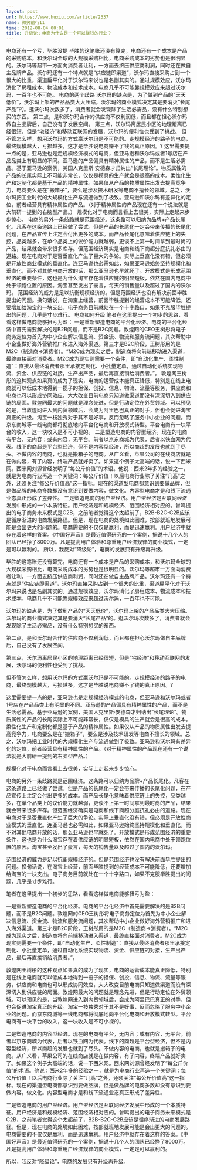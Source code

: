 ```yaml
---
layout: post
url: https://www.huxiu.com/article/2337
name: 微笑前行11
time: 2012-08-04 00:01
title: 升级论：电商为什么是一个可以赚钱的行业？
---
```

电商还有一个亏，毕胜没提 毕胜的这笔账还没有算完，电商还有一个成本是产品的采购成本，和沃尔玛全球的大规模采购相比，电商采购成本的劣势也是很明显的。沃尔玛等超市一方面向消费者让利，一方面去挤压供应商利润，同时还在做自主品牌产品。沃尔玛还有一个特点就是“供应链即渠道”，沃尔玛直接采购占到一个很大的比重，渠道扁平化对于沃尔玛来说也是名副其实的。通过规模效应，沃尔玛消化了房租成本、物流成本和技术成本。电商几乎不可能靠规模效应来超过沃尔玛，一百年也不可能。 电商的两个歧路 沃尔玛的缺点是，为了做到产品的“天天低价”，沃尔玛上架的产品品类大大压缩。沃尔玛的商业模式决定其是要消灭“长尾产品”的。逛沃尔玛次数多了，消费者就会发现除了生活必需品，没有什么特别想买的东西。 第二点，是和沃尔玛合作的供应商不仅利润低，而且都在担心沃尔玛做自主品牌后，自己没有了发展空间。 第三点，沃尔玛离居民小区的地理距离已经很短，但是“宅经济”和移动互联网的发展，沃尔玛的便利性也受到了挑战。 但不管怎么样，想用沃尔玛的方式赢沃尔玛是不可能的。走规模经济的路子的电商，最终规模越大，亏损越多，这才是毕胜说电商赚不了钱的真正原因。? 这里需要提一点的是，亚马逊也是走规模经济模式的电商，但亚马逊和沃尔玛或者1号店在产品品类上有明显的不同。亚马逊的产品偏具有精神属性的产品，而不是生活必需品。基于亚马逊的案例，美国人克里斯·安德森才归纳出“长尾理论”。物质属性的产品的长尾实际上不可能非常长，仅仅是模具的生产就会是很高的成本。柔性化生产和定制化都是基于产品的精神属性。如果仅从产品的物质属性出发去提高竞争力，电商要么是在“搬箱子”，要么是涉及技术研发等电商不擅长的领域。总之，沃尔玛把工业时代的大规模化生产与流通做到了极致。亚马逊和沃尔玛有差异化的定位，前者经营具有精神属性的产品。（对于精神属性的产品现在还有一个说法就是大前研一提到的右脑型产品。） 规模化对于电商而言看上去很美，实际上走起来步步惊心。 电商的另外一条歧路就是范围经济。这条路可以归纳为品牌+产品长尾化。凡客在这条道路上已经做了尝试。但是产品的长尾化一定会带来传播的长尾化问题，在产品宣传上注定会付出更多的成本。而产品长尾化意味着供应链上的失控，品类越多，在单个品类上的议价能力就越弱，更谈不上第一时间拿到最时尚的产品，结果就会带来很多库存。但范围经济确实是电商和线下商超分庭抗礼必由的道路。现在电商对于是否垂直化产生了巨大的争论。实际上垂直化没有错，但必须是开放性商业模式的垂直化。连亚马逊也必需如此，如果亚马逊始终坚持规模化和垂直化，而不对其他电商开放的话，那么亚马逊也早就死了。开放模式是形成范围经济的重要条件，这也是为什么淘宝存在着供应链的明显短板，依然在国内电商中处于领跑位置的原因。淘宝甚至发出了豪言，每天的销售量以及超过了国内的沃尔玛。 范围经济的威力是足以抗衡规模经济的。但是范围经济也没有解决前面毕胜提出的问题。换句话说，在淘宝上经营，前面毕胜提到的经营成本不可能降低，还要增加给淘宝的一块支出。电子商务目前就处在一个十字路口，如果不克服毕胜提出的问题，几乎是寸步难行。 电商如何升级 笔者在这里提出一个初步的思路，看看这样做电商能够扭亏为盈： 一是重新塑造电商的平台化经济。电商的平台化经济中首先需要解决的是B2B问题，而不是B2C问题。敦煌网的CEO王树彤将电子商务定位为首先为中小企业解决信息流、资金流、物流和服务流问题，其次帮助中小企业做好海外营销推广和进入海外渠道。第三才是B2C阶段，王树彤用的是M2C（制造商→消费者）。“M2C成为现实之后，制造商将向前端移动进入渠道，最终直接面对消费者。M2C成为现实则需要一个条件，即“自动化生产、柔性制造”：直接从最终消费者那里承接定制化、小批量定单，通过自动化系统实现物流、资金、供应链的对接，生产出产品，最后再直接销给消费者。”。 敦煌网王树彤的这种观点如果真的成为了现实，电商的运营成本能真正降低，特别是在线上电商就可以低成本地得到一揽子的担保、创投、信息、物流、流量等服务，供应商和电商也可以形成协同效应，大大改变目前电商只知道做渠道而没有深深切入到供应链的局面。敦煌网最大的问题就是理念先进，但是行动定位在外贸领域。可以预见的是，当敦煌网进入到内贸领域后，会成为阿里巴巴真正的对手，但也会促进淘宝真正的升级。淘宝一枝独秀对于其不是好事，反而忽略了服务中小企业的问题。而京东商城等一线电商都将彻底地向平台化电商和开放模式转型。平台电商有一块平台的收入，这一块收入是不可小视的。 二是塑造电商的内容型经济。现在的电商有平台，无内容；或有内容，无平台。前者以京东商城为代表，后者以铁血网为代表。线下的商超是平台型经济，但不是内容型经济，所以商超的发展也就到了尽头。不做内容的电商，也就是搬箱子的电商。从广义看，苹果公司的在线商店就是在做内容，有了内容，终端产品就好卖了。如果这个例子太高端的话，说一下西米网。西米网刘源曾经发明了“每公斤价值”的术语。他说：西米2年多的经验之一，就是为电商行业再造一个关键词：每公斤价值！以后电商行业除了关注“几高”之外，还须关注“每公斤价值高”这一指标。现在的渠道型电商都意识到要做品牌，但是做品牌的电商多数却没有意识到要做内容，做文化。内容型电商才是和线下流通业态真正形成了差异性。 三是塑造电商的用户型经济。用户型经济是互联网经济发展中形成的一个本质特征。用户经济是和规模经济、范围经济相对应的。曾鸣提出的电子商务未来模式是C2B，之前笔者觉得这个太超前了，B2B-B2C-C2B应该是循序渐进的电商发展路径。但是，现在电商的处境如此困难，按部就班地发展可能是会出更大的问题的。电商需要的不仅仅是赢利，而是迅速赢利。用户经济中就存在着这样的答案。《中国好声音》是最近值得研究的一个案例，据说十几个人的团队已经挣了8000万。凡是提高用户体验和尊重用户经济规律的商业模式，一定是可以赢利的。 所以，我反对“降级论”，电商的发展只有升级再升级。

毕胜的这笔账还没有算完，电商还有一个成本是产品的采购成本，和沃尔玛全球的大规模采购相比，电商采购成本的劣势也是很明显的。沃尔玛等超市一方面向消费者让利，一方面去挤压供应商利润，同时还在做自主品牌产品。沃尔玛还有一个特点就是“供应链即渠道”，沃尔玛直接采购占到一个很大的比重，渠道扁平化对于沃尔玛来说也是名副其实的。通过规模效应，沃尔玛消化了房租成本、物流成本和技术成本。电商几乎不可能靠规模效应来超过沃尔玛，一百年也不可能。

沃尔玛的缺点是，为了做到产品的“天天低价”，沃尔玛上架的产品品类大大压缩。沃尔玛的商业模式决定其是要消灭“长尾产品”的。逛沃尔玛次数多了，消费者就会发现除了生活必需品，没有什么特别想买的东西。

第二点，是和沃尔玛合作的供应商不仅利润低，而且都在担心沃尔玛做自主品牌后，自己没有了发展空间。

第三点，沃尔玛离居民小区的地理距离已经很短，但是“宅经济”和移动互联网的发展，沃尔玛的便利性也受到了挑战。

但不管怎么样，想用沃尔玛的方式赢沃尔玛是不可能的。走规模经济的路子的电商，最终规模越大，亏损越多，这才是毕胜说电商赚不了钱的真正原因。?

这里需要提一点的是，亚马逊也是走规模经济模式的电商，但亚马逊和沃尔玛或者1号店在产品品类上有明显的不同。亚马逊的产品偏具有精神属性的产品，而不是生活必需品。基于亚马逊的案例，美国人克里斯·安德森才归纳出“长尾理论”。物质属性的产品的长尾实际上不可能非常长，仅仅是模具的生产就会是很高的成本。柔性化生产和定制化都是基于产品的精神属性。如果仅从产品的物质属性出发去提高竞争力，电商要么是在“搬箱子”，要么是涉及技术研发等电商不擅长的领域。总之，沃尔玛把工业时代的大规模化生产与流通做到了极致。亚马逊和沃尔玛有差异化的定位，前者经营具有精神属性的产品。（对于精神属性的产品现在还有一个说法就是大前研一提到的右脑型产品。）

规模化对于电商而言看上去很美，实际上走起来步步惊心。

电商的另外一条歧路就是范围经济。这条路可以归纳为品牌+产品长尾化。凡客在这条道路上已经做了尝试。但是产品的长尾化一定会带来传播的长尾化问题，在产品宣传上注定会付出更多的成本。而产品长尾化意味着供应链上的失控，品类越多，在单个品类上的议价能力就越弱，更谈不上第一时间拿到最时尚的产品，结果就会带来很多库存。但范围经济确实是电商和线下商超分庭抗礼必由的道路。现在电商对于是否垂直化产生了巨大的争论。实际上垂直化没有错，但必须是开放性商业模式的垂直化。连亚马逊也必需如此，如果亚马逊始终坚持规模化和垂直化，而不对其他电商开放的话，那么亚马逊也早就死了。开放模式是形成范围经济的重要条件，这也是为什么淘宝存在着供应链的明显短板，依然在国内电商中处于领跑位置的原因。淘宝甚至发出了豪言，每天的销售量以及超过了国内的沃尔玛。

范围经济的威力是足以抗衡规模经济的。但是范围经济也没有解决前面毕胜提出的问题。换句话说，在淘宝上经营，前面毕胜提到的经营成本不可能降低，还要增加给淘宝的一块支出。电子商务目前就处在一个十字路口，如果不克服毕胜提出的问题，几乎是寸步难行。

笔者在这里提出一个初步的思路，看看这样做电商能够扭亏为盈：

一是重新塑造电商的平台化经济。电商的平台化经济中首先需要解决的是B2B问题，而不是B2C问题。敦煌网的CEO王树彤将电子商务定位为首先为中小企业解决信息流、资金流、物流和服务流问题，其次帮助中小企业做好海外营销推广和进入海外渠道。第三才是B2C阶段，王树彤用的是M2C（制造商→消费者）。“M2C成为现实之后，制造商将向前端移动进入渠道，最终直接面对消费者。M2C成为现实则需要一个条件，即“自动化生产、柔性制造”：直接从最终消费者那里承接定制化、小批量定单，通过自动化系统实现物流、资金、供应链的对接，生产出产品，最后再直接销给消费者。”。

敦煌网王树彤的这种观点如果真的成为了现实，电商的运营成本能真正降低，特别是在线上电商就可以低成本地得到一揽子的担保、创投、信息、物流、流量等服务，供应商和电商也可以形成协同效应，大大改变目前电商只知道做渠道而没有深深切入到供应链的局面。敦煌网最大的问题就是理念先进，但是行动定位在外贸领域。可以预见的是，当敦煌网进入到内贸领域后，会成为阿里巴巴真正的对手，但也会促进淘宝真正的升级。淘宝一枝独秀对于其不是好事，反而忽略了服务中小企业的问题。而京东商城等一线电商都将彻底地向平台化电商和开放模式转型。平台电商有一块平台的收入，这一块收入是不可小视的。

二是塑造电商的内容型经济。现在的电商有平台，无内容；或有内容，无平台。前者以京东商城为代表，后者以铁血网为代表。线下的商超是平台型经济，但不是内容型经济，所以商超的发展也就到了尽头。不做内容的电商，也就是搬箱子的电商。从广义看，苹果公司的在线商店就是在做内容，有了内容，终端产品就好卖了。如果这个例子太高端的话，说一下西米网。西米网刘源曾经发明了“每公斤价值”的术语。他说：西米2年多的经验之一，就是为电商行业再造一个关键词：每公斤价值！以后电商行业除了关注“几高”之外，还须关注“每公斤价值高”这一指标。现在的渠道型电商都意识到要做品牌，但是做品牌的电商多数却没有意识到要做内容，做文化。内容型电商才是和线下流通业态真正形成了差异性。

三是塑造电商的用户型经济。用户型经济是互联网经济发展中形成的一个本质特征。用户经济是和规模经济、范围经济相对应的。曾鸣提出的电子商务未来模式是C2B，之前笔者觉得这个太超前了，B2B-B2C-C2B应该是循序渐进的电商发展路径。但是，现在电商的处境如此困难，按部就班地发展可能是会出更大的问题的。电商需要的不仅仅是赢利，而是迅速赢利。用户经济中就存在着这样的答案。《中国好声音》是最近值得研究的一个案例，据说十几个人的团队已经挣了8000万。凡是提高用户体验和尊重用户经济规律的商业模式，一定是可以赢利的。

所以，我反对“降级论”，电商的发展只有升级再升级。

